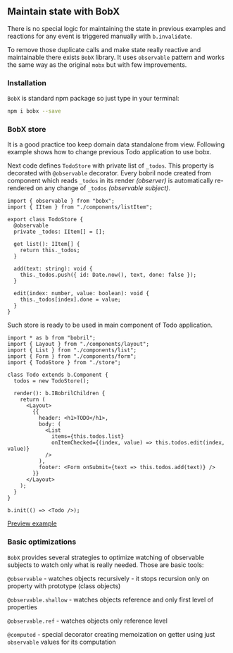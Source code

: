 ## Maintain state with BobX

There is no special logic for maintaining the state in previous examples and reactions for any event is triggered manually with `b.invalidate`.

To remove those duplicate calls and make state really reactive and maintainable there exists `BobX` library. It uses `observable` pattern and works the same way as the original `mobx` but with few improvements.

### Installation

`BobX` is standard npm package so just type in your terminal:

```bash
npm i bobx --save
```

### BobX store

It is a good practice too keep domain data standalone from view. Following example shows how to change previous Todo application to use bobx.

Next code defines `TodoStore` with private list of `_todos`. This property is decorated with `@observable` decorator. Every bobril node created from component which reads `_todos` in its render _(observer)_ is automatically re-rendered on any change of `_todos` _(observable subject)_.

<!-- # from-file: ../../examples/todo-advanced-bobx/store.ts -->

```tsx
import { observable } from "bobx";
import { IItem } from "./components/listItem";

export class TodoStore {
  @observable
  private _todos: IItem[] = [];

  get list(): IItem[] {
    return this._todos;
  }

  add(text: string): void {
    this._todos.push({ id: Date.now(), text, done: false });
  }

  edit(index: number, value: boolean): void {
    this._todos[index].done = value;
  }
}

```

Such store is ready to be used in main component of Todo application.

 <!-- # from-file: ../../examples/todo-advanced-bobx/index.tsx -->

```tsx
import * as b from "bobril";
import { Layout } from "./components/layout";
import { List } from "./components/list";
import { Form } from "./components/form";
import { TodoStore } from "./store";

class Todo extends b.Component {
  todos = new TodoStore();

  render(): b.IBobrilChildren {
    return (
      <Layout>
        {{
          header: <h1>TODO</h1>,
          body: (
            <List
              items={this.todos.list}
              onItemChecked={(index, value) => this.todos.edit(index, value)}
            />
          ),
          footer: <Form onSubmit={text => this.todos.add(text)} />
        }}
      </Layout>
    );
  }
}

b.init(() => <Todo />);

```

[Preview example](../../examples/todo-advanced-bobx/dist/index.html)

### Basic optimizations

`BobX` provides several strategies to optimize watching of observable subjects to watch only what is really needed. Those are basic tools:

`@observable` - watches objects recursively - it stops recursion only on property with prototype (class objects)

`@observable.shallow` - watches objects reference and only first level of properties

`@observable.ref` - watches objects only reference level

`@computed` - special decorator creating memoization on getter using just `observable` values for its computation
